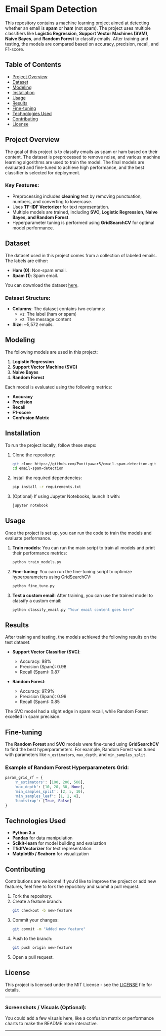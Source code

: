 # Email Spam Detection

This repository contains a machine learning project aimed at detecting whether an email is **spam** or **ham** (not spam). The project uses multiple classifiers like **Logistic Regression**, **Support Vector Machines (SVM)**, **Naive Bayes**, and **Random Forest** to classify emails. After training and testing, the models are compared based on accuracy, precision, recall, and F1-score.

## Table of Contents
- [Project Overview](#project-overview)
- [Dataset](#dataset)
- [Modeling](#modeling)
- [Installation](#installation)
- [Usage](#usage)
- [Results](#results)
- [Fine-tuning](#fine-tuning)
- [Technologies Used](#technologies-used)
- [Contributing](#contributing)
- [License](#license)

## Project Overview
The goal of this project is to classify emails as spam or ham based on their content. The dataset is preprocessed to remove noise, and various machine learning algorithms are used to train the model. The final models are evaluated and fine-tuned to achieve high performance, and the best classifier is selected for deployment.

### Key Features:
- Preprocessing includes **cleaning** text by removing punctuation, numbers, and converting to lowercase.
- Uses **TF-IDF Vectorizer** for text representation.
- Multiple models are trained, including **SVC, Logistic Regression, Naive Bayes, and Random Forest**.
- Hyperparameter tuning is performed using **GridSearchCV** for optimal model performance.
  
## Dataset
The dataset used in this project comes from a collection of labeled emails. The labels are either:
- **Ham (0)**: Non-spam email.
- **Spam (1)**: Spam email.

You can download the dataset [here](https://www.kaggle.com/datasets/satyajeetbedi/email-hamspam-dataset).

### Dataset Structure:
- **Columns**: The dataset contains two columns:
  - `v1`: The label (ham or spam)
  - `v2`: The message content
- **Size**: ~5,572 emails.

## Modeling
The following models are used in this project:
1. **Logistic Regression**
2. **Support Vector Machine (SVC)**
3. **Naive Bayes**
4. **Random Forest**

Each model is evaluated using the following metrics:
- **Accuracy**
- **Precision**
- **Recall**
- **F1-score**
- **Confusion Matrix**

## Installation
To run the project locally, follow these steps:

1. Clone the repository:
   ```bash
   git clone https://github.com/Punitpawar5/email-spam-detection.git
   cd email-spam-detection
   ```

2. Install the required dependencies:
   ```bash
   pip install -r requirements.txt
   ```

3. (Optional) If using Jupyter Notebooks, launch it with:
   ```bash
   jupyter notebook
   ```

## Usage
Once the project is set up, you can run the code to train the models and evaluate performance.

1. **Train models**:
   You can run the main script to train all models and print their performance metrics:
   ```bash
   python train_models.py
   ```

2. **Fine-tuning**:
   You can run the fine-tuning script to optimize hyperparameters using GridSearchCV:
   ```bash
   python fine_tune.py
   ```

3. **Test a custom email**:
   After training, you can use the trained model to classify a custom email:
   ```bash
   python classify_email.py "Your email content goes here"
   ```

## Results
After training and testing, the models achieved the following results on the test dataset:

- **Support Vector Classifier (SVC)**:
  - Accuracy: 98%
  - Precision (Spam): 0.98
  - Recall (Spam): 0.87

- **Random Forest**:
  - Accuracy: 97.9%
  - Precision (Spam): 0.99
  - Recall (Spam): 0.85

The SVC model had a slight edge in spam recall, while Random Forest excelled in spam precision.

## Fine-tuning
The **Random Forest** and **SVC** models were fine-tuned using **GridSearchCV** to find the best hyperparameters. For example, Random Forest was tuned with parameters like `n_estimators`, `max_depth`, and `min_samples_split`. 

### Example of Random Forest Hyperparameters Grid:
```python
param_grid_rf = {
    'n_estimators': [100, 200, 500],
    'max_depth': [10, 20, 30, None],
    'min_samples_split': [2, 5, 10],
    'min_samples_leaf': [1, 2, 4],
    'bootstrap': [True, False]
}
```

## Technologies Used
- **Python 3.x**
- **Pandas** for data manipulation
- **Scikit-learn** for model building and evaluation
- **TfidfVectorizer** for text representation
- **Matplotlib / Seaborn** for visualization

## Contributing
Contributions are welcome! If you'd like to improve the project or add new features, feel free to fork the repository and submit a pull request.

1. Fork the repository.
2. Create a feature branch:
   ```bash
   git checkout -b new-feature
   ```
3. Commit your changes:
   ```bash
   git commit -m "Added new feature"
   ```
4. Push to the branch:
   ```bash
   git push origin new-feature
   ```
5. Open a pull request.

## License
This project is licensed under the MIT License - see the [LICENSE](LICENSE) file for details.

---

### Screenshots / Visuals (Optional):
You could add a few visuals here, like a confusion matrix or performance charts to make the README more interactive.

---
